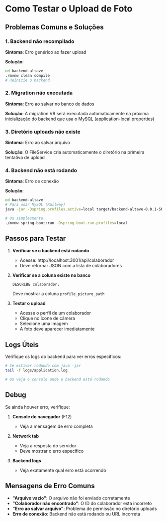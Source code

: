 # Como Testar o Upload de Foto

## Problemas Comuns e Soluções

### 1. Backend não recompilado
**Sintoma**: Erro genérico ao fazer upload

**Solução**:
```bash
cd backend-altave
./mvnw clean compile
# Reinicie o backend
```

### 2. Migration não executada
**Sintoma**: Erro ao salvar no banco de dados

**Solução**: A migration V9 será executada automaticamente na próxima inicialização do backend que usa o MySQL (application-local.properties)

### 3. Diretório uploads não existe
**Sintoma**: Erro ao salvar arquivo

**Solução**: O FileService cria automaticamente o diretório na primeira tentativa de upload

### 4. Backend não está rodando
**Sintoma**: Erro de conexão

**Solução**:
```bash
cd backend-altave
# Para usar MySQL (Railway)
java -jar -Dspring.profiles.active=local target/backend-altave-0.0.1-SNAPSHOT.jar

# Ou simplesmente
./mvnw spring-boot:run -Dspring-boot.run.profiles=local
```

## Passos para Testar

1. **Verificar se o backend está rodando**
   - Acesse: http://localhost:3001/api/colaborador
   - Deve retornar JSON com a lista de colaboradores

2. **Verificar se a coluna existe no banco**
   ```sql
   DESCRIBE colaborador;
   ```
   Deve mostrar a coluna `profile_picture_path`

3. **Testar o upload**
   - Acesse o perfil de um colaborador
   - Clique no ícone de câmera
   - Selecione uma imagem
   - A foto deve aparecer imediatamente

## Logs Úteis

Verifique os logs do backend para ver erros específicos:

```bash
# Se estiver rodando com java -jar
tail -f logs/application.log

# Ou veja o console onde o backend está rodando
```

## Debug

Se ainda houver erro, verifique:

1. **Console do navegador** (F12)
   - Veja a mensagem de erro completa
   
2. **Network tab**
   - Veja a resposta do servidor
   - Deve mostrar o erro específico

3. **Backend logs**
   - Veja exatamente qual erro está ocorrendo

## Mensagens de Erro Comuns

- **"Arquivo vazio"**: O arquivo não foi enviado corretamente
- **"Colaborador não encontrado"**: O ID do colaborador está incorreto
- **"Erro ao salvar arquivo"**: Problema de permissão no diretório uploads
- **Erro de conexão**: Backend não está rodando ou URL incorreta

